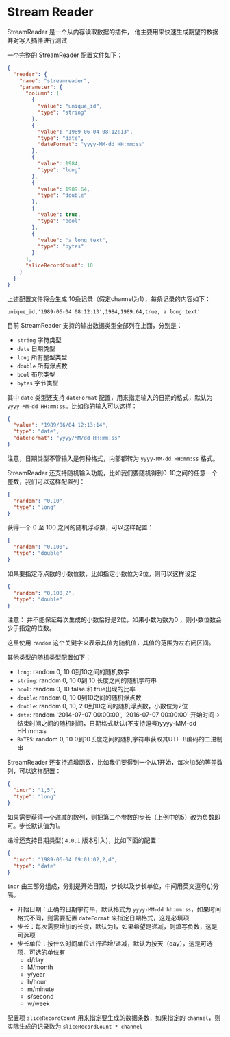 # Stream Reader

StreamReader 是一个从内存读取数据的插件， 他主要用来快速生成期望的数据并对写入插件进行测试

一个完整的 StreamReader 配置文件如下：

```json
{
  "reader": {
    "name": "streamreader",
    "parameter": {
      "column": [
        {
          "value": "unique_id",
          "type": "string"
        },
        {
          "value": "1989-06-04 08:12:13",
          "type": "date",
          "dateFormat": "yyyy-MM-dd HH:mm:ss"
        },
        {
          "value": 1984,
          "type": "long"
        },
        {
          "value": 1989.64,
          "type": "double"
        },
        {
          "value": true,
          "type": "bool"
        },
        {
          "value": "a long text",
          "type": "bytes"
        }
      ],
      "sliceRecordCount": 10
    }
  }
}
```

上述配置文件将会生成 10条记录（假定channel为1），每条记录的内容如下：

`unique_id,'1989-06-04 08:12:13',1984,1989.64,true,'a long text'`

目前 StreamReader 支持的输出数据类型全部列在上面，分别是：

- `string` 字符类型
- `date` 日期类型
- `long` 所有整型类型
- `double` 所有浮点数
- `bool` 布尔类型
- `bytes` 字节类型

其中 `date` 类型还支持 `dateFormat` 配置，用来指定输入的日期的格式，默认为 `yyyy-MM-dd HH:mm:ss`。比如你的输入可以这样：

```json
{
  "value": "1989/06/04 12:13:14",
  "type": "date",
  "dateFormat": "yyyy/MM/dd HH:mm:ss"
}
```

注意，日期类型不管输入是何种格式，内部都转为 `yyyy-MM-dd HH:mm:ss` 格式。

StreamReader 还支持随机输入功能，比如我们要随机得到0-10之间的任意一个整数，我们可以这样配置列：

```json
{
  "random": "0,10",
  "type": "long"
}
```

获得一个 0 至 100 之间的随机浮点数，可以这样配置：

```json
{
  "random": "0,100",
  "type": "double"
}
```

如果要指定浮点数的小数位数，比如指定小数位为2位，则可以这样设定

```json
{
  "random": "0,100,2",
  "type": "double"
}
```

注意： 并不能保证每次生成的小数恰好是2位，如果小数为数为0 ，则小数位数会少于指定的位数。

这里使用 `random` 这个关键字来表示其值为随机值，其值的范围为左右闭区间。

其他类型的随机类型配置如下：

- `long`: random 0, 10 0到10之间的随机数字
- `string`: random 0, 10 0到 10 长度之间的随机字符串
- `bool`: random 0, 10 false 和 true出现的比率
- `double`: random 0, 10 0到10之间的随机浮点数
- `double`: random 0, 10, 2 0到10之间的随机浮点数，小数位为2位  
- `date`: random '2014-07-07 00:00:00', '2016-07-07 00:00:00' 开始时间->结束时间之间的随机时间，日期格式默认(不支持逗号)yyyy-MM-dd HH:mm:ss
- `BYTES`: random 0, 10 0到10长度之间的随机字符串获取其UTF-8编码的二进制串

StreamReader 还支持递增函数，比如我们要得到一个从1开始，每次加5的等差数列，可以这样配置：

```json
{
  "incr": "1,5",
  "type": "long"
}
```

如果需要获得一个递减的数列，则把第二个参数的步长（上例中的5）改为负数即可。步长默认值为1。

递增还支持日期类型( `4.0.1` 版本引入)，比如下面的配置：

```json
{
  "incr": "1989-06-04 09:01:02,2,d",
  "type": "date"
}
```

`incr` 由三部分组成，分别是开始日期，步长以及步长单位，中间用英文逗号(,)分隔。

- 开始日期：正确的日期字符串，默认格式为 `yyyy-MM-dd hh:mm:ss`，如果时间格式不同，则需要配置 `dateFormat` 来指定日期格式，这是必填项
- 步长：每次需要增加的长度，默认为1，如果希望是递减，则填写负数，这是可选项
- 步长单位：按什么时间单位进行递增/递减，默认为按天（day），这是可选项，可选的单位有
    - d/day
    - M/month
    - y/year
    - h/hour
    - m/minute
    - s/second
    - w/week
    
配置项 `sliceRecordCount` 用来指定要生成的数据条数，如果指定的 `channel`，则实际生成的记录数为 `sliceRecordCount * channel`

